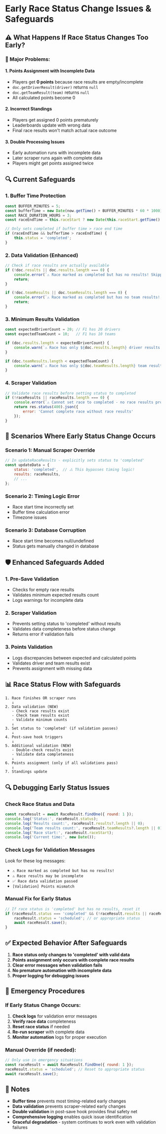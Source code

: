 # Early Race Status Change Issues & Safeguards

## ⚠️ What Happens If Race Status Changes Too Early?

### **🚨 Major Problems:**

#### **1. Points Assignment with Incomplete Data**
- Players get **0 points** because race results are empty/incomplete
- `doc.getDriverResult(driver)` returns `null`
- `doc.getTeamResult(team)` returns `null`
- All calculated points become 0

#### **2. Incorrect Standings**
- Players get assigned 0 points prematurely
- Leaderboards update with wrong data
- Final race results won't match actual race outcome

#### **3. Double Processing Issues**
- Early automation runs with incomplete data
- Later scraper runs again with complete data
- Players might get points assigned twice

## 🔍 Current Safeguards

### **1. Buffer Time Protection**
```javascript
const BUFFER_MINUTES = 5;
const bufferTime = new Date(now.getTime() + BUFFER_MINUTES * 60 * 1000);
const RACE_DURATION_HOURS = 3;
const raceEndTime = this.raceStart ? new Date(this.raceStart.getTime() + RACE_DURATION_HOURS * 60 * 60 * 1000) : null;

// Only sets completed if buffer time > race end time
if (raceEndTime && bufferTime > raceEndTime) {
    this.status = 'completed';
}
```

### **2. Data Validation (Enhanced)**
```javascript
// Check if race results are actually available
if (!doc.results || doc.results.length === 0) {
    console.error(`⚠️ Race marked as completed but has no results! Skipping points assignment.`);
    return;
}

if (!doc.teamResults || doc.teamResults.length === 0) {
    console.error(`⚠️ Race marked as completed but has no team results! Skipping points assignment.`);
    return;
}
```

### **3. Minimum Results Validation**
```javascript
const expectedDriverCount = 20; // F1 has 20 drivers
const expectedTeamCount = 10;   // F1 has 10 teams

if (doc.results.length < expectedDriverCount) {
    console.warn(`⚠️ Race has only ${doc.results.length} driver results (expected ${expectedDriverCount})`);
}

if (doc.teamResults.length < expectedTeamCount) {
    console.warn(`⚠️ Race has only ${doc.teamResults.length} team results (expected ${expectedTeamCount})`);
}
```

### **4. Scraper Validation**
```javascript
// Validate race results before setting status to completed
if (!raceResults || raceResults.length === 0) {
    console.error(`⚠️ Cannot set race to completed - no race results provided`);
    return res.status(400).json({ 
        error: 'Cannot complete race without race results' 
    });
}
```

## 🎯 Scenarios Where Early Status Change Occurs

### **Scenario 1: Manual Scraper Override**
```javascript
// In updateRaceResults - explicitly sets status to 'completed'
const updateData = {
    status: 'completed',  // ⚠️ This bypasses timing logic!
    results: raceResults,
    // ...
};
```

### **Scenario 2: Timing Logic Error**
- Race start time incorrectly set
- Buffer time calculation error
- Timezone issues

### **Scenario 3: Database Corruption**
- Race start time becomes null/undefined
- Status gets manually changed in database

## 🛡️ Enhanced Safeguards Added

### **1. Pre-Save Validation**
- Checks for empty race results
- Validates minimum expected results count
- Logs warnings for incomplete data

### **2. Scraper Validation**
- Prevents setting status to 'completed' without results
- Validates data completeness before status change
- Returns error if validation fails

### **3. Points Validation**
- Logs discrepancies between expected and calculated points
- Validates driver and team results exist
- Prevents assignment with missing data

## 📊 Race Status Flow with Safeguards

```
1. Race finishes OR scraper runs
   ↓
2. Data validation (NEW)
   - Check race results exist
   - Check team results exist
   - Validate minimum counts
   ↓
3. Set status to 'completed' (if validation passes)
   ↓
4. Post-save hook triggers
   ↓
5. Additional validation (NEW)
   - Double-check results exist
   - Validate data completeness
   ↓
6. Points assignment (only if all validations pass)
   ↓
7. Standings update
```

## 🔍 Debugging Early Status Issues

### **Check Race Status and Data**
```javascript
const raceResult = await RaceResult.findOne({ round: 1 });
console.log('Status:', raceResult.status);
console.log('Results count:', raceResult.results?.length || 0);
console.log('Team results count:', raceResult.teamResults?.length || 0);
console.log('Race start:', raceResult.raceStart);
console.log('Current time:', new Date());
```

### **Check Logs for Validation Messages**
Look for these log messages:
- `⚠️ Race marked as completed but has no results!`
- `⚠️ Race results may be incomplete`
- `✅ Race data validation passed`
- `[Validation] Points mismatch`

### **Manual Fix for Early Status**
```javascript
// If race status is 'completed' but has no results, reset it
if (raceResult.status === 'completed' && (!raceResult.results || raceResult.results.length === 0)) {
    raceResult.status = 'scheduled'; // or appropriate status
    await raceResult.save();
}
```

## ✅ Expected Behavior After Safeguards

1. **Race status only changes to 'completed' with valid data**
2. **Points assignment only occurs with complete race results**
3. **Clear error messages when validation fails**
4. **No premature automation with incomplete data**
5. **Proper logging for debugging issues**

## 🚨 Emergency Procedures

### **If Early Status Change Occurs:**

1. **Check logs** for validation error messages
2. **Verify race data** completeness
3. **Reset race status** if needed
4. **Re-run scraper** with complete data
5. **Monitor automation** logs for proper execution

### **Manual Override (if needed):**
```javascript
// Only use in emergency situations
const raceResult = await RaceResult.findOne({ round: 1 });
raceResult.status = 'scheduled'; // Reset to appropriate status
await raceResult.save();
```

## 📝 Notes

- **Buffer time** prevents most timing-related early changes
- **Data validation** prevents scraper-related early changes
- **Double validation** in post-save hook provides final safety net
- **Comprehensive logging** enables quick issue identification
- **Graceful degradation** - system continues to work even with validation failures 